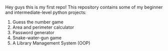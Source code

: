 Hey guys this is my first repo!
This repository contains some of my beginner and intermediate-level python projects:
1. Guess the number game
2. Area and perimeter calculator
3. Password generator
4. Snake-water-gun game
5. A Library Management System (OOP)
